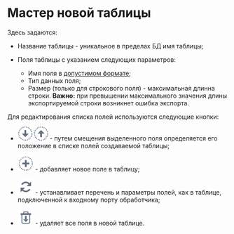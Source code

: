 # Мастер новой таблицы

 Здесь задаются:

*  Название таблицы - уникальное в пределах БД имя таблицы;

*  Поля таблицы с указанием следующих параметров:
    * Имя поля в [допустимом формате](app/glossary/datasetfieldoptions#имя);
    * Тип данных поля;
    * Размер (только для строкового поля) - максимальная длинна строки. **Важно:** при превышении максимального значения длины экспортируемой строки возникнет ошибка экспорта. 

Для редактирования списка полей используются следующие кнопки:


*  ![](../../../media/app/processors/move_in_list-01.svg) ![](../../../media/app/processors/move_in_list-02.svg) - путем смещения выделенного поля определяется его положение в списке полей создаваемой таблицы;

*  ![](../../../media/app/icons/toolbar_18/toolbar_18_27.svg) - добавляет новое поле в таблицу;

*  ![](../../../media/app/icons/toolbar_18/toolbar_18_121.svg) - устанавливает перечень и параметры полей, как в таблице, подключенной к входному порту обработчика;

*  ![](../../../media/app/icons/toolbar_18/toolbar_18_127.svg) - удаляет все поля в новой таблице.
